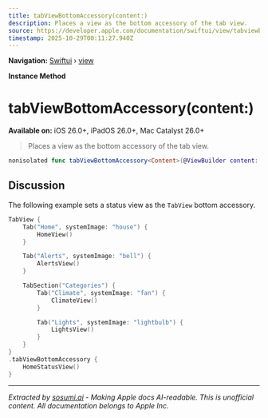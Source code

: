 ```yaml
---
title: tabViewBottomAccessory(content:)
description: Places a view as the bottom accessory of the tab view.
source: https://developer.apple.com/documentation/swiftui/view/tabviewbottomaccessory(content:)
timestamp: 2025-10-29T00:11:27.940Z
---
```


**Navigation:** [Swiftui](/documentation/swiftui) › [view](/documentation/swiftui/view)

**Instance Method**

# tabViewBottomAccessory(content:)

**Available on:** iOS 26.0+, iPadOS 26.0+, Mac Catalyst 26.0+

> Places a view as the bottom accessory of the tab view.

```swift
nonisolated func tabViewBottomAccessory<Content>(@ViewBuilder content: () -> Content) -> some View where Content : View
```

## Discussion

The following example sets a status view as the `TabView` bottom accessory.

```swift
TabView {
    Tab("Home", systemImage: "house") {
        HomeView()
    }

    Tab("Alerts", systemImage: "bell") {
        AlertsView()
    }

    TabSection("Categories") {
        Tab("Climate", systemImage: "fan") {
            ClimateView()
        }

        Tab("Lights", systemImage: "lightbulb") {
            LightsView()
        }
    }
}
.tabViewBottomAccessory {
    HomeStatusView()
}
```

---

*Extracted by [sosumi.ai](https://sosumi.ai) - Making Apple docs AI-readable.*
*This is unofficial content. All documentation belongs to Apple Inc.*
